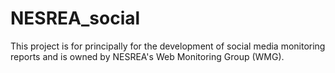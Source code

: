 # NESREA_social

This project is for principally for the development of social media monitoring reports and is owned by NESREA's Web Monitoring Group (WMG).
